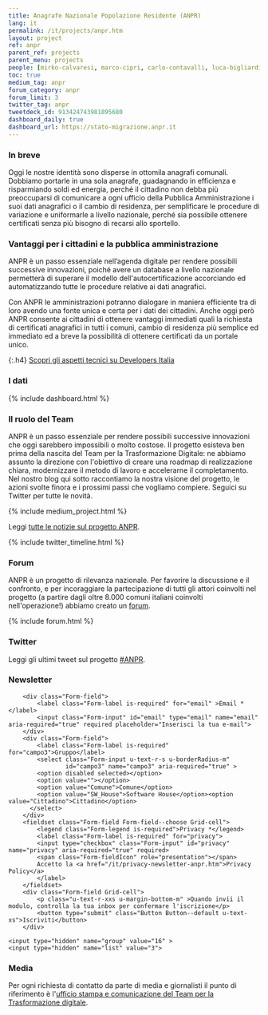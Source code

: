 ```yaml
---
title: Anagrafe Nazionale Popolazione Residente (ANPR)
lang: it
permalink: /it/projects/anpr.htm
layout: project
ref: anpr
parent_ref: projects
parent_menu: projects
people: [mirko-calvaresi, marco-cipri, carlo-contavalli, luca-bigliardi, giuseppe-pasceri, elisabetta-pique]
toc: true
medium_tag: anpr
forum_category: anpr
forum_limit: 3
twitter_tag: anpr
tweetdeck_id: 913424743981895680
dashboard_daily: true
dashboard_url: https://stato-migrazione.anpr.it
---
```


### In breve

Oggi le nostre identità sono disperse in ottomila anagrafi comunali. Dobbiamo
portarle in una sola anagrafe, guadagnando in efficienza e risparmiando soldi
ed energia, perché il cittadino non debba più preoccuparsi di comunicare a ogni
ufficio della Pubblica Amministrazione i suoi dati anagrafici o il cambio di
residenza, per semplificare le procedure di variazione e uniformarle a livello
nazionale, perché sia possibile ottenere certificati senza più bisogno di
recarsi allo sportello.

### Vantaggi per i cittadini e la pubblica amministrazione

ANPR è un passo essenziale nell’agenda digitale per rendere possibili
successive innovazioni, poiché avere un database a livello nazionale permetterà
di superare il modello dell'autocertificazione accorciando ed automatizzando
tutte le procedure relative ai dati anagrafici.

Con ANPR le amministrazioni potranno dialogare in maniera efficiente tra di
loro avendo una fonte unica e certa per i dati dei cittadini. Anche oggi però
ANPR consente ai cittadini di ottenere vantaggi immediati quali la richiesta di
certificati anagrafici in tutti i comuni, cambio di residenza più semplice ed
immediato ed a breve la possibilità di ottenere certificati da un portale
unico.


{:.h4}
[Scopri gli aspetti tecnici su Developers Italia](https://developers.italia.it/it/anpr/)

<a name="dati"></a>
### I dati
{% include dashboard.html %}

### Il ruolo del Team

ANPR è un passo essenziale per rendere possibili successive innovazioni che
oggi sarebbero impossibili o molto costose. Il progetto esisteva ben prima
della nascita del Team per la Trasformazione Digitale: ne abbiamo assunto la
direzione con l'obiettivo di creare una roadmap di realizzazione chiara,
modernizzare il metodo di lavoro e accelerarne il completamento. Nel nostro
blog qui sotto raccontiamo la nostra visione del progetto, le azioni svolte
finora e i prossimi passi che vogliamo compiere. Seguici su Twitter per tutte
le novità.


{% include medium_project.html %}

Leggi [tutte le notizie sul progetto ANPR](https://medium.com/team-per-la-trasformazione-digitale/anpr-anagrafe-nazionale/home).

{% include twitter_timeline.html %}

### Forum
ANPR è un progetto di rilevanza nazionale. Per favorire la discussione e il
confronto, e per incoraggiare la partecipazione di tutti gli attori coinvolti
nel progetto (a partire dagli oltre 8.000 comuni italiani coinvolti
nell'operazione!) abbiamo creato un [forum](https://forum.italia.it/c/anpr).

{% include forum.html %}

### Twitter

Leggi gli ultimi tweet sul progetto [#ANPR](https://twitter.com/search?f=tweets&vertical=default&q=%23ANPR%20from%3Ateamdigitaleit&src=typd).

### Newsletter

<a name="newsletter"></a>

<form class="Form Form--spaced u-padding-all-l u-background-grey-10 u-text-r-xs u-layout-prose u-margin-bottom-xl"
      action="https://a0x0b4.emailsp.com/frontend/subscribe.aspx">

        <div class="Form-field">
            <label class="Form-label is-required" for="email" >Email *</label>
            <input class="Form-input" id="email" type="email" name="email" aria-required="true" required placeholder="Inserisci la tua e-mail">
        </div>
        <div class="Form-field">
            <label class="Form-label is-required" for="campo3">Gruppo</label>
            <select class="Form-input u-text-r-s u-borderRadius-m"
            		id="campo3" name="campo3" aria-required="true" >
            <option disabled selected></option>
            <option value=""></option>
			<option value="Comune">Comune</option>
			<option value="SW_House">Software House</option><option value="Cittadino">Cittadino</option>
          </select>
       	</div>
        <fieldset class="Form-field Form-field--choose Grid-cell">
        	<legend class="Form-legend is-required">Privacy *</legend>
        	<label class="Form-label is-required" for="privacy">
        	<input type="checkbox" class="Form-input" id="privacy" name="privacy" aria-required="true" required>
        	<span class="Form-fieldIcon" role="presentation"></span>
        	Accetto la <a href="/it/privacy-newsletter-anpr.htm">Privacy Policy</a>
        	</label>
        </fieldset>
    	<div class="Form-field Grid-cell">
    		<p class="u-text-r-xxs u-margin-bottom-m" >Quando invii il modulo, controlla la tua inbox per confermare l'iscrizione</p>
        	<button type="submit" class="Button Button--default u-text-xs">Iscriviti</button>
    	</div>

    <input type="hidden" name="group" value="16" >
	<input type="hidden" name="list" value="3">
</form>

### Media
Per ogni richiesta di contatto da parte di media e giornalisti il punto di
riferimento è l'[ufficio stampa e comunicazione del Team per la Trasformazione
digitale](https://teamdigitale.governo.it/it/contatti).
